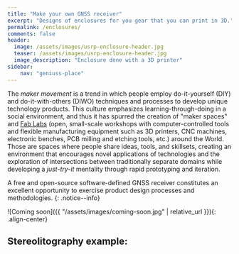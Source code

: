 ```yaml
---
title: "Make your own GNSS receiver"
excerpt: "Designs of enclosures for you gear that you can print in 3D."
permalink: /enclosures/
comments: false
header:
  image: /assets/images/usrp-enclosure-header.jpg
  teaser: /assets/images/usrp-enclosure-header.jpg
  image_description: "Enclosure done with a 3D printer"
sidebar:
    nav: "geniuss-place"
---
```


The _maker movement_ is a trend in which people employ do-it-yourself (DIY) and
do-it-with-others (DIWO) techniques and processes to develop unique technology
products. This culture emphasizes learning-through-doing in a social
environment, and thus it has spurred the creation of "maker spaces" and [Fab
Labs](https://en.wikipedia.org/wiki/Fab_lab) (open, small-scale workshops with
computer-controlled tools and flexible manufacturing equipment such as 3D
printers, CNC machines, electronic benches, PCB milling and etching tools, etc.)
around the World. Those are spaces where people share ideas, tools, and
skillsets, creating an environment that encourages novel applications of
technologies and the exploration of intersections between traditionally separate
domains while developing a _just-try-it_ mentality through rapid prototyping and
iteration.

  A free and open-source software-defined GNSS receiver constitutes an excellent
  opportunity to exercise product design processes and methodologies.
  {: .notice--info}


![Coming soon]({{ "/assets/images/coming-soon.jpg" | relative_url }}){: .align-center}

## Stereolitography example:

<script src="https://embed.github.com/view/3d/hectorbu/Prueba-2/master/USRP_Version4/USRP_Base1.4.stl">
</script>


<link rel="prerender" href="{{ "/quick-start-guide/" | relative_url }}" />
